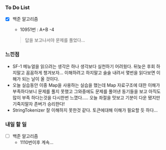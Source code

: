 ### To Do List

- [x] 백준 알고리즘

  - 10951번 : A+B -4
  
  > 답을 보고나서야 문제를 풀었다...
  
  


### 느낀점

- SF-1 메뉴얼을 읽으려는 생각은 하나 생각보다 실천하기 어려웠다. 뒤늦은 후회 하지말고 꼼꼼하게 챙겨보자... 이해하려고 하지말고 술술 내려서 몇번을 읽다보면 이해가 되는 날이 올 것이다.
- 오늘 실습동안 이중 Map을 사용하는 실습을 했는데 Map 자료구조에 대한 이해가 부족하다보니 문제를 풀지 못했고 그와중에도 문제를 풀어낸 동기들을 보고 아직도 많이 부족 하다는것을 다시한번 느꼈다..... 오늘 좌절을 맛보고 기분이 다운 됐지만 기죽지말자 존버가 승리한다!
- StringTokenizer 잘 이해하지 못한것 같다. 토큰에대해 이해가 필요할 듯 하다...



### 내일 할 일

- [ ] 백준 알고리즘
  - 1110번이후 계속...